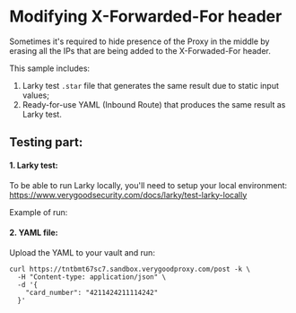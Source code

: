 # Modifying X-Forwarded-For header

Sometimes it's required to hide presence of the Proxy in the middle by erasing all the IPs that are being added to the X-Forwaded-For header.

This sample includes:
1. Larky test `.star` file that generates the same result due to static input values;
2. Ready-for-use YAML (Inbound Route) that produces the same result as Larky test.

## Testing part:

#### 1. Larky test:

To be able to run Larky locally, you'll need to setup your local environment:
https://www.verygoodsecurity.com/docs/larky/test-larky-locally

Example of run:

<LARKY TEST IMAGE HERE>

#### 2. YAML file:

Upload the YAML to your vault and run:
```
curl https://tntbmt67sc7.sandbox.verygoodproxy.com/post -k \
  -H "Content-type: application/json" \
  -d '{
    "card_number": "4211424211114242"
  }'
```

<IMAGE FROM UI>
